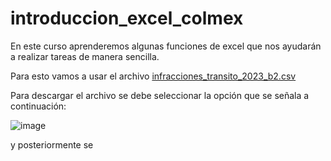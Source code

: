 # introduccion_excel_colmex

En este curso aprenderemos algunas funciones de excel que nos ayudarán a realizar tareas de manera sencilla. 


Para esto vamos a usar el archivo [infracciones_transito_2023_b2.csv](https://github.com/dialvas/introduccion_excel_colmex/blob/main/infracciones_transito_2023_b2.csv)


Para descargar el archivo se debe seleccionar la opción que se señala a continuación: 

![image](https://github.com/user-attachments/assets/6b96a616-da27-4d01-907d-1307871f4302)


y posteriormente se
